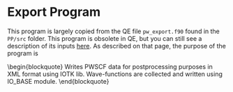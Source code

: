 # Export Program

This program is largely copied from the QE file `pw_export.f90` found in the `PP/src` folder. This program is obsolete in QE, but you can still see a description of its inputs [here](https://www.quantum-espresso.org/Doc/INPUT_pw_export.html). As described on that page, the purpose of the program is 

\begin{blockquote}
   Writes PWSCF data for postprocessing purposes in XML format using IOTK lib.
   Wave-functions are collected and written using IO_BASE module.
\end{blockquote}
